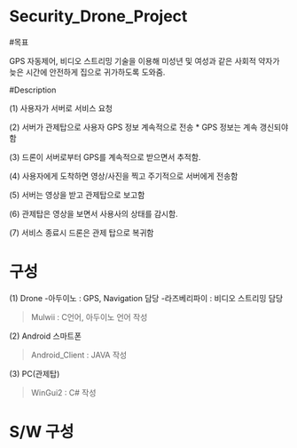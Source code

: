 # Security_Drone_Project

#목표

GPS 자동제어, 비디오 스트리밍 기술을 이용해 미성년 및 여성과 같은 사회적 약자가 늦은 시간에 안전하게 집으로 귀가하도록 도와줌.

#Description

(1) 사용자가 서버로 서비스 요청

(2) 서버가 관제탑으로 사용자 GPS 정보 계속적으로 전송  * GPS 정보는 계속 갱신되야함

(3) 드론이 서버로부터 GPS를 계속적으로 받으면서 추적함.

(4) 사용자에게 도착하면 영상/사진을 찍고 주기적으로 서버에게 전송함

(5) 서버는 영상을 받고 관제탑으로 보고함

(6) 관제탑은 영상을 보면서 사용사의 상태를 감시함.

(7) 서비스 종료시 드론은 관제 탑으로 복귀함

# 구성

(1) Drone
-아두이노 : GPS, Navigation 담당
-라즈베리파이 : 비디오 스트리밍 담당

>Mulwii : C언어, 아두이노 언어 작성


(2) Android 스마트폰

> Android_Client : JAVA 작성

(3) PC(관제탑)

>WinGui2 : C# 작성

# S/W 구성
